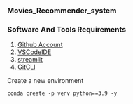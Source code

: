 ### Movies_Recommender_system


### Software And Tools Requirements

1. [Github Account](https://github.com)
2. [VSCodeIDE](https://code.visualstudio.com/)
3. [streamlit](https://streamlit.com)
3. [GitCLI](https://git-scm.com/book/en/v2/Getting-Started-The-Command-Line)

Create a new environment

```
conda create -p venv python==3.9 -y
```
